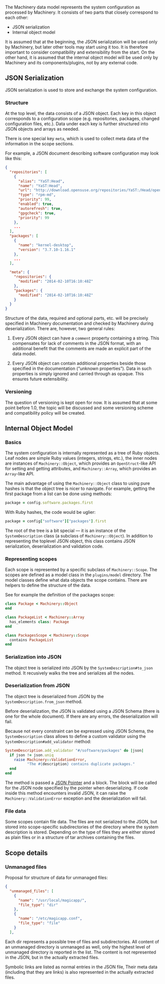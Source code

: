 The Machinery data model represents the system configuration as processed by Machinery. It consists of two parts that closely correspond to each other:

  * JSON serialization
  * Internal object model

It is assumed that at the beginning, the JSON serialization will be used only by Machinery, but later other tools may start using it too. It is therefore important to consider compatibility and extensibility from the start. On the other hand, it is assumed that the internal object model will be used only by Machinery and its components/plugins, not by any external code.


## JSON Serialization

JSON serialization is used to store and exchange the system configuration.

### Structure

At the top level, the data consists of a JSON object. Each key in this object corresponds to a configuration scope (e.g. repositories, packages, changed configuration files, etc.). Data under each key is further structured into JSON objects and arrays as needed.

There is one special key `meta`, which is used to collect meta data of the information in the scope sections.

For example, a JSON document describing software configuration may look like this:

```json
{
  "repositories": [
    {
      "alias": "YaST:Head",
      "name": "YaST:Head",
      "url": "http://download.opensuse.org/repositories/YaST:/Head/openSUSE_12.3/",
      "type": "rpm-md",
      "priority": 99,
      "enabled": true,
      "autorefresh": true,
      "gpgcheck": true,
      "priority": 99
    },
    ...
  ],
  "packages": [
    {
      "name": "kernel-desktop",
      "version": "3.7.10-1.16.1"
    },
    ...
  ],

  "meta": {
    "repositories": {
      "modified": "2014-02-10T16:10:48Z"
    },
    "packages": {
      "modified": "2014-02-10T16:10:48Z"
    }
  }
}
```

Structure of the data, required and optional parts, etc. will be precisely specified in Machinery documentation and checked by Machinery during deserialization. There are, however, two general rules:

  1. Every JSON object can have a `comment` property containing a string. This compensates for lack of comments in the JSON format, with an additional benefit that the comments are made an explicit part of the data model.

  2. Every JSON object can contain additional properties beside those specified in the documentation (“unknown properties”). Data in such properties is simply ignored and carried through as opaque. This ensures future extensibility.

### Versioning

The question of versioning is kept open for now. It is assumed that at some point before 1.0, the topic will be discussed and some versioning scheme and compatibility policy will be created.


## Internal Object Model

### Basics

The system configuration is internally represented as a tree of Ruby objects. Leaf nodes are simple Ruby values (integers, strings, etc.), the inner nodes are instances of `Machinery::Object`, which provides an `OpenStruct`-like API for setting and getting attributes, and `Machinery::Array`, which provides an `Array`-like API.

The main advantage of using the `Machinery::Object` class to using pure hashes is that the object tree is nicer to navigate. For example, getting the first package from a list can be done using methods:

```ruby
package = config.software.packages.first
```

With Ruby hashes, the code would be uglier:

```ruby
package = config["software"]["packages"].first
```

The root of the tree is a bit special — it is an instance of the `SystemDescription` class (a subclass of `Machinery::Object`). In addition to representing the toplevel JSON object, this class contains JSON serialization, deserialization and validation code.

### Representing scopes

Each scope is represented by a specific subclass of `Machinery::Scope`. The scopes are defined as a model class in the `plugins/model` directory. The model classes define what data objects the scope contains. There are helpers to define the structure of the data.

See for example the definition of the packages scope:

```ruby
class Package < Machinery::Object
end

class PackageList < Machinery::Array
  has_elements class: Package
end

class PackagesScope < Machinery::Scope
  contains PackageList
end
```

### Serialization into JSON

The object tree is serialized into JSON by the `SystemDescription#to_json` method. It recusively walks the tree and serializes all the nodes.

### Deserialization from JSON

The object tree is deserialized from JSON by the `SystemDescription.from_json` method.

Before deserialization, the JSON is validated using a JSON Schema (there is one for the whole document). If there are any errors, the deserialization will fail.

Because not every constraint can be expressed using JSON Schema, the `SystemDescription` class allows to define a custom validator using the `SystemDescription#add_validator` method:

```ruby
SystemDescription.add_validator "#/software/packages" do |json|
  if json != json.uniq
    raise Machinery::ValidationError,
          "The #{description} contains duplicate packages."
  end
end
```

The method is passed a [JSON Pointer](http://tools.ietf.org/html/rfc6901) and a block. The block will be called for the JSON node specified by the pointer when deserializing. If code inside this method encounters invalid JSON, it can raise the `Machinery::ValidationError` exception and the deserialization will fail.

### File data

Some scopes contain file data. The files are not serialized to the JSON, but stored into scope-specific subdirectories of the directory where the system description is stored. Depending on the type of files they are either stored as plain files or in a structure of tar archives containing the files.


## Scope details

### Unmanaged files

Proposal for structure of data for unmanaged files:

```json
{
  "unmanaged_files": [
    {
      "name": "/usr/local/magicapp/",
      "file_type": "dir"
    },
    {
      "name": "/etc/magicapp.conf",
      "file_type": "file"
    }
  ],

```

Each dir represents a possible tree of files and subdirectories. All content of an unmanaged directory is unmanaged as well, only the highest level of unmanaged directory is reported in the list. The content is not represented in the JSON, but in the actually extracted files.

Symbolic links are listed as normal entries in the JSON file, Their meta data (including that they are links) is also represented in the actually extracted files.

